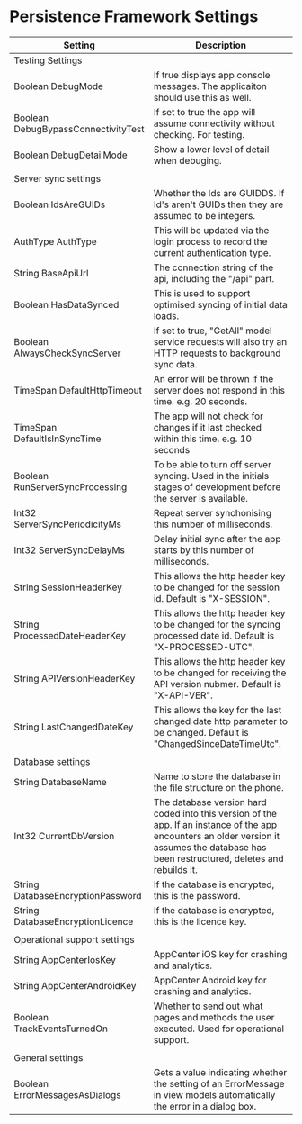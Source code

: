 # Persistence Framework Settings

|Setting|Description|
|-------|-----------|
|Testing Settings| |
| Boolean DebugMode |If true displays app console messages. The applicaiton should use this as well.|
| Boolean DebugBypassConnectivityTest |If set to true the app will assume connectivity without checking. For testing.|
| Boolean DebugDetailMode |Show a lower level of detail when debuging.|
 | | |
|Server sync settings| |
| Boolean IdsAreGUIDs |Whether the Ids are GUIDDS. If Id's aren't GUIDs then they are assumed to be integers.|
| AuthType AuthType |This will be updated via the login process to record the current authentication type.|
| String BaseApiUrl |The connection string of the api, including the "/api" part.|
| Boolean HasDataSynced |This is used to support optimised syncing of initial data loads.|
| Boolean AlwaysCheckSyncServer |If set to true, "GetAll" model service requests will also try an HTTP requests to background sync data.|
| TimeSpan DefaultHttpTimeout |An error will be thrown if the server does not respond in this time. e.g. 20 seconds.|
| TimeSpan DefaultIsInSyncTime |The app will not check for changes if it last checked within this time. e.g. 10 seconds|
| Boolean RunServerSyncProcessing |To be able to turn off server syncing. Used in the initials stages of development before the server is available.|
| Int32 ServerSyncPeriodicityMs |Repeat server synchonising this number of milliseconds.|
| Int32 ServerSyncDelayMs |Delay initial sync after the app starts by this number of milliseconds.|
| String SessionHeaderKey |This allows the http header key to be changed for the session id. Default is "X-SESSION".|
| String ProcessedDateHeaderKey  |This allows the http header key to be changed for the syncing processed date id. Default is "X-PROCESSED-UTC".|
| String APIVersionHeaderKey |This allows the http header key to be changed for receiving the API version nubmer. Default is "X-API-VER".|
| String LastChangedDateKey  |This allows the key for the last changed date http parameter to be changed. Default is "ChangedSinceDateTimeUtc".|
 | | |
|Database settings| |
| String DatabaseName |Name to store the database in the file structure on the phone.|
| Int32 CurrentDbVersion |The database version hard coded into this version of the app. If an instance of the app encounters an older version it assumes the database has been restructured, deletes and rebuilds it.|
| String DatabaseEncryptionPassword |If the database is encrypted, this is the password.|
| String DatabaseEncryptionLicence |If the database is encrypted, this is the licence key.|
 | | |
|Operational support settings|  |
| String AppCenterIosKey  |AppCenter iOS key for crashing and analytics.|
| String AppCenterAndroidKey |AppCenter Android key for crashing and analytics.|
| Boolean TrackEventsTurnedOn |Whether to send out what pages and methods the user executed. Used for operational support.|
| | |
|General settings | |
| Boolean ErrorMessagesAsDialogs |Gets a value indicating whether the setting of an ErrorMessage in view models automatically the error in a dialog box.|


